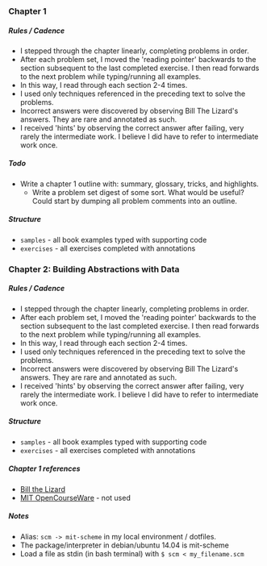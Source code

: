 
### Chapter 1

##### Rules / Cadence
- I stepped through the chapter linearly, completing problems in order.
- After each problem set, I moved the 'reading pointer' backwards to the section subsequent to the last completed exercise. I then read forwards to the next problem while typing/running all examples. 
- In this way, I read through each section 2-4 times.
- I used only techniques referenced in the preceding text to solve the problems.
- Incorrect answers were discovered by observing Bill The Lizard's answers. They are rare and annotated as such.
- I received 'hints' by observing the correct answer after failing, very rarely the intermediate work. I believe I did have to refer to intermediate work once.

##### Todo

- Write a chapter 1 outline with: summary, glossary, tricks, and highlights.
    - Write a problem set digest of some sort. What would be useful? Could start by dumping all problem comments into an outline.

##### Structure
- `samples` - all book examples typed with supporting code
- `exercises` - all exercises completed with annotations


### Chapter 2: Building Abstractions with Data

##### Rules / Cadence
- I stepped through the chapter linearly, completing problems in order.
- After each problem set, I moved the 'reading pointer' backwards to the section subsequent to the last completed exercise. I then read forwards to the next problem while typing/running all examples. 
- In this way, I read through each section 2-4 times.
- I used only techniques referenced in the preceding text to solve the problems.
- Incorrect answers were discovered by observing Bill The Lizard's answers. They are rare and annotated as such.
- I received 'hints' by observing the correct answer after failing, very rarely the intermediate work. I believe I did have to refer to intermediate work once.

##### Structure
- `samples` - all book examples typed with supporting code
- `exercises` - all exercises completed with annotations



##### Chapter 1 references
- [Bill the Lizard](http://www.billthelizard.com/2009/10/sicp-challenge.html)
- [MIT OpenCourseWare](http://ocw.mit.edu/courses/electrical-engineering-and-computer-science/6-001-structure-and-interpretation-of-computer-programs-spring-2005/) - not used


##### Notes
- Alias: `scm -> mit-scheme` in my local environment / dotfiles.
- The package/interpreter in debian/ubuntu 14.04 is mit-scheme
- Load a file as stdin (in bash terminal) with `$ scm < my_filename.scm`


